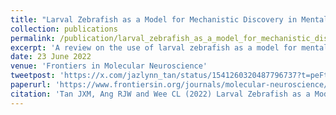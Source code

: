 ```yaml
---
title: "Larval Zebrafish as a Model for Mechanistic Discovery in Mental Health"
collection: publications
permalink: /publication/larval_zebrafish_as_a_model_for_mechanistic_discovery_in_mental_health
excerpt: 'A review on the use of larval zebrafish as a model for mental health research.'
date: 23 June 2022
venue: 'Frontiers in Molecular Neuroscience'
tweetpost: 'https://x.com/jazlynn_tan/status/1541260320487796737?t=peFtA8FYBUbAKN_CwwwNqA&s=19'
paperurl: 'https://www.frontiersin.org/journals/molecular-neuroscience/articles/10.3389/fnmol.2022.900213/full'
citation: 'Tan JXM, Ang RJW and Wee CL (2022) Larval Zebrafish as a Model for Mechanistic Discovery in Mental Health. Front. Mol. Neurosci. 15:900213. doi: 10.3389/fnmol.2022.900213'
---
```

